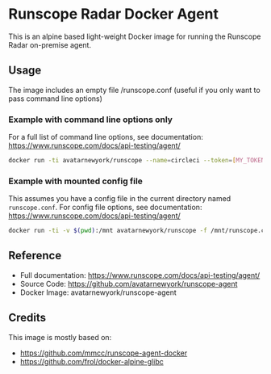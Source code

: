 # Runscope Radar Docker Agent
This is an alpine based light-weight Docker image for running the Runscope Radar on-premise agent.  

## Usage
The image includes an empty file /runscope.conf (useful if you only want to pass command line options)

### Example with command line options only
For a full list of command line options, see documentation: https://www.runscope.com/docs/api-testing/agent/

```bash
docker run -ti avatarnewyork/runscope --name=circleci --token=[MY_TOKEN] --agent-id=[MY_AGENT_ID] --team-id=[MY_TEAM_ID] -f /runscope.conf -v
```

### Example with mounted config file
This assumes you have a config file in the current directory named `runscope.conf`.  For config file options, see documentation: https://www.runscope.com/docs/api-testing/agent/

```bash
docker run -ti -v $(pwd):/mnt avatarnewyork/runscope -f /mnt/runscope.conf -v
```

## Reference
* Full documentation: https://www.runscope.com/docs/api-testing/agent/
* Source Code: https://github.com/avatarnewyork/runscope-agent
* Docker Image: avatarnewyork/runscope-agent

## Credits
This image is mostly based on:
* https://github.com/mmcc/runscope-agent-docker
* https://github.com/frol/docker-alpine-glibc

